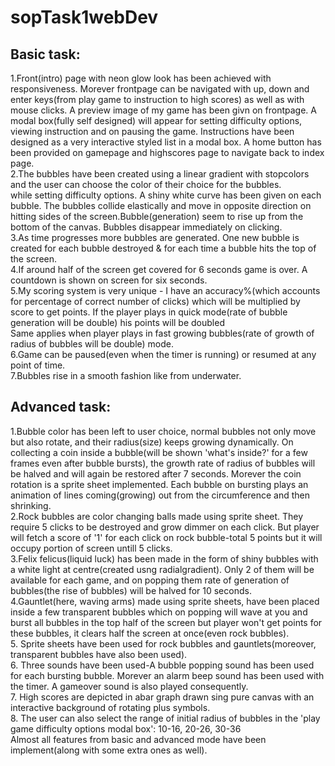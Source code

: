 # sopTask1webDev
## Basic task:
1.Front(intro) page with neon glow look has been achieved with responsiveness. Morever frontpage can be navigated with up, down and enter keys(from play game to instruction to high scores) as well as with mouse clicks. A preview image of my game has been givn on frontpage. A modal box(fully self designed) will appear for setting difficulty options, viewing instruction and on pausing the game. Instructions have been designed as a very interactive styled list in a modal box. A home button has been provided on gamepage and highscores page to navigate back to index page.\
2.The bubbles have been created using a linear gradient with stopcolors and the user can choose the color of their choice for the bubbles.\
while setting difficulty options. A shiny white curve has been given on each bubble. The bubbles collide elastically and move in opposite direction on hitting sides of the screen.Bubble(generation) seem to rise up from the bottom of the canvas. Bubbles disappear immediately on clicking.\
3.As time progresses more bubbles are generated. One new bubble is created for each bubble destroyed & for each time a bubble hits the top of the screen.\
4.If around half of the screen get covered for 6 seconds game is over. A countdown is shown on screen for six seconds.\
5.My scoring system is very unique - I have an accuracy%(which accounts for percentage of correct number of clicks) which will be multiplied by score to get points. If the player plays in quick mode(rate of bubble generation will be double) his points will be doubled\
Same applies when player plays in fast growing bubbles(rate of growth of radius of bubbles will be double) mode.\
6.Game can be paused(even when the timer is running) or resumed at any point of time.\
7.Bubbles rise in a smooth fashion like from underwater.
## Advanced task:
1.Bubble color has been left to user choice, normal bubbles not only move but also rotate, and their radius(size) keeps growing dynamically. On collecting a coin inside a bubble(will be shown 'what's inside?' for a few frames even after bubble bursts), the growth rate of radius of bubbles will be halved and will again be restored after 7 seconds. Morever the coin rotation is a sprite sheet implemented. Each bubble on bursting plays an animation of lines coming(growing) out from the circumference and then shrinking.\
2.Rock bubbles are color changing balls made using sprite sheet. They require 5 clicks to be destroyed and grow dimmer on each click. But player will fetch a score of '1' for each click on rock bubble-total 5 points but it will occupy portion of screen untill 5 clicks.\
3.Felix felicus(liquid luck) has been made in the form of shiny bubbles with a white light at centre(created usng radialgradient). Only 2 of them will be available for each game, and on popping them rate of generation of bubbles(the rise of bubbles) will be halved for 10 seconds.\
4.Gauntlet(here, waving arms) made using sprite sheets, have been placed inside a few transparent bubbles which on popping will wave at you and burst all bubbles in the top half of the screen but player won't get points for these bubbles, it clears half the screen at once(even rock bubbles).\
5. Sprite sheets have been used for rock bubbles and gauntlets(moreover, transparent bubbles have also been used).\
6. Three sounds have been used-A bubble popping sound has been used for each bursting bubble. Morever an alarm beep sound has been used with the timer. A gameover sound is also played consequently.\
7. High scores are depicted in abar graph drawn sing pure canvas with an interactive background of rotating plus symbols.\
8. The user can also select the range of initial radius of bubbles in the 'play game difficulty options modal box': 10-16, 20-26, 30-36\
Almost all features from basic and advanced mode have been implement(along with some extra ones as well).
